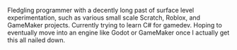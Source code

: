 Fledgling programmer with a decently long past of surface level experimentation, such as various small scale Scratch, Roblox, and GameMaker projects. 
Currently trying to learn C# for gamedev. Hoping to eventually move into an engine like Godot or GameMaker once I actually get this all nailed down.
